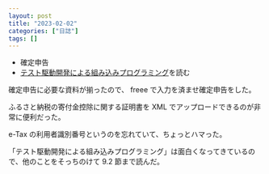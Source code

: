 ```yaml
---
layout: post
title: "2023-02-02"
categories: ["日誌"]
tags: []
---
```


- 確定申告
- [テスト駆動開発による組み込みプログラミング](https://www.amazon.co.jp/dp/4873116147)を読む

確定申告に必要な資料が揃ったので、 freee で入力を済ませ確定申告をした。

ふるさと納税の寄付金控除に関する証明書を XML でアップロードできるのが非常に便利だった。

e-Tax の利用者識別番号というのを忘れていて、ちょっとハマった。

「テスト駆動開発による組み込みプログラミング」は面白くなってきているので、他のことをそっちのけて 9.2 節まで読んだ。
